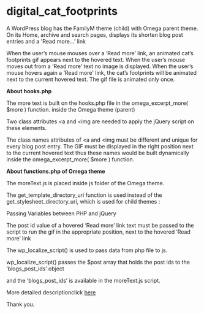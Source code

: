 # digital_cat_footprints

A WordPress blog has the FamilyM theme (child) with Omega parent theme. On its Home, archive and search pages, displays its shorten blog post entries and a 'Read more...’  link

When the user’s mouse mouses over a ‘Read more’ link,
an animated cat’s footprints gif appears next to the hovered text.
When the user’s mouse moves out from a ‘Read more’ text no image is displayed.
When the user’s mouse hovers again a  ‘Read more' link,
the cat’s footprints will be animated next to the current hovered text.
The gif file is animated only once.

<strong>About hooks.php</strong>

The more text is built on the hooks.php file in the omega_excerpt_more( $more ) function. inside the Omega theme (parent)

Two class attributes <a and <img are needed to apply the jQuery script on these elements.

The class names attributes of <a and <img must be different and unique for every blog post entry. The GIF must be displayed in the right position next to the current hovered text thus these names would be built dynamically inside the omega_excerpt_more( $more ) function.

<strong>About functions.php of Omega theme</strong>

The moreText.js is placed inside js folder of the Omega theme.

The get_template_directory_uri function is used instead of the get_stylesheet_directory_uri, which is used for child themes :

Passing Variables between PHP and jQuery

The post id value of a hovered ‘Read more’ link text must be passed to the script to run the gif in the appropriate position, next to the hovered ‘Read more’ link

The wp_localize_script() is used to pass data from php file to js.

wp_localize_script() passes the $post array that holds the post ids to the ‘blogs_post_ids’ object

and the ‘blogs_post_ids’ is available in the moreText.js script.

More detailed descriptionclick <a target="_blank" href="https://dimitrakarakou.gr/digitalmedia/digital-cat-footprints"> here </a>

Thank you.
